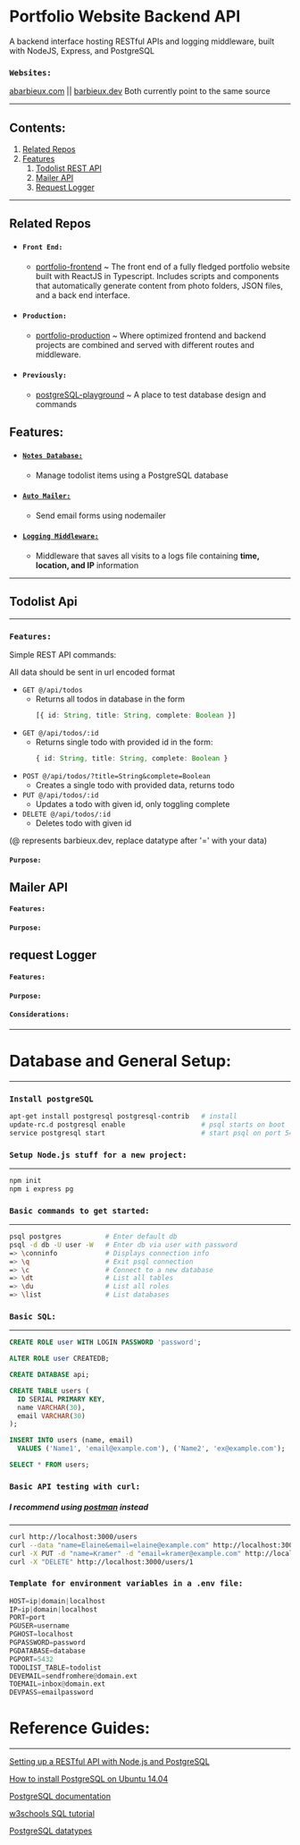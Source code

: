 # Portfolio Website Backend API

A backend interface hosting RESTful APIs and logging middleware, built with NodeJS, Express, and PostgreSQL

### `Websites:`

[abarbieux.com](https://www.abarbieux.com) || [barbieux.dev](https://barbieux.dev) Both currently point to the same source

---
## Contents:

  1. [Related Repos](#Related-Repos)
  2. [Features](#Features)
     1. [Todolist REST API](#Todolist-API)
     2. [Mailer API](#Mailer-API)
     3. [Request Logger](#Request-Logger)

---

## Related Repos


* #### `Front End:`

  * [portfolio-frontend](https://github.com/abarbieu/portfolio-frontend) ~ The front end of a fully fledged portfolio website built with ReactJS in Typescript. Includes scripts and components that automatically generate content from photo folders, JSON files, and a back end interface.

* #### `Production:`

  * [portfolio-production](https://github.com/abarbieu/portfolio-production) ~ Where optimized frontend and backend projects are combined and served with different routes and middleware.

* #### `Previously:`

  * [postgreSQL-playground](https://github.com/abarbieu/postgreSQL-playground) ~ A place to test database design and commands

## Features:

* #### [`Notes Database:`](#Todolist-API)

  * Manage todolist items using a PostgreSQL database
  
* #### [`Auto Mailer:`](#Mailer-API)

  * Send email forms using nodemailer

* #### [`Logging Middleware:`](#Request-Logger)

  * Middleware that saves all visits to a logs file containing **time, location, and IP** information

---

## Todolist Api
---
### `Features:`

Simple REST API commands:

All data should be sent in url encoded format

* `GET @/api/todos` 
  * Returns all todos in database in the form 
    ```ts 
    [{ id: String, title: String, complete: Boolean }]
    ```
* `GET @/api/todos/:id`
  * Returns single todo with provided id in the form: 
    ```ts 
    { id: String, title: String, complete: Boolean }
    ```
* `POST @/api/todos/?title=String&complete=Boolean `
  * Creates a single todo with provided data, returns todo 
* `PUT @/api/todos/:id`
  * Updates a todo with given id, only toggling complete
* `DELETE @/api/todos/:id`
  * Deletes todo with given id


(@ represents barbieux.dev, replace datatype after '=' with your data)

#### `Purpose:`

## Mailer API

#### `Features:`

#### `Purpose:`

## request Logger

#### `Features:`

#### `Purpose:`

#### `Considerations:`

---
# Database and General Setup:
---

### `Install postgreSQL`

```bash
apt-get install postgresql postgresql-contrib   # install
update-rc.d postgresql enable                   # psql starts on boot
service postgresql start                        # start psql on port 5432 (default)
```

### `Setup Node.js stuff for a new project:`
-----

```bash
npm init
npm i express pg

```

### `Basic commands to get started:`
-----

```bash
psql postgres           # Enter default db
psql -d db -U user -W   # Enter db via user with password
=> \conninfo            # Displays connection info
=> \q                   # Exit psql connection
=> \c                   # Connect to a new database
=> \dt                  # List all tables
=> \du                  # List all roles
=> \list                # List databases
```

### `Basic SQL:`
-----

```SQL
CREATE ROLE user WITH LOGIN PASSWORD 'password';

ALTER ROLE user CREATEDB;

CREATE DATABASE api;

CREATE TABLE users (
  ID SERIAL PRIMARY KEY,
  name VARCHAR(30),
  email VARCHAR(30)
);

INSERT INTO users (name, email)
  VALUES ('Name1', 'email@example.com'), ('Name2', 'ex@example.com');

SELECT * FROM users;
```

### `Basic API testing with curl:`
##### I recommend using [postman](https://www.postman.com/) instead
-----

```bash
curl http://localhost:3000/users                                                          # GET request
curl --data "name=Elaine&email=elaine@example.com" http://localhost:3000/users            # POST request
curl -X PUT -d "name=Kramer" -d "email=kramer@example.com" http://localhost:3000/users/1  # Put request w id 1
curl -X "DELETE" http://localhost:3000/users/1                                            # DELETE request with id 1
```

### `Template for environment variables in a .env file:`

```python
HOST=ip|domain|localhost
IP=ip|domain|localhost
PORT=port
PGUSER=username
PGHOST=localhost
PGPASSWORD=password
PGDATABASE=database
PGPORT=5432
TODOLIST_TABLE=todolist
DEVEMAIL=sendfromhere@domain.ext
TOEMAIL=inbox@domain.ext
DEVPASS=emailpassword
```

# Reference Guides:
----

[Setting up a RESTful API with Node.js and PostgreSQL](https://blog.logrocket.com/setting-up-a-restful-api-with-node-js-and-postgresql-d96d6fc892d8/)

[How to install PostgreSQL on Ubuntu 14.04](https://www.godaddy.com/garage/how-to-install-postgresql-on-ubuntu-14-04/)

[PostgreSQL documentation](https://www.postgresql.org/docs/)

[w3schools SQL tutorial](https://www.w3schools.com/sql/)

[PostgreSQL datatypes](https://www.guru99.com/postgresql-data-types.html)
